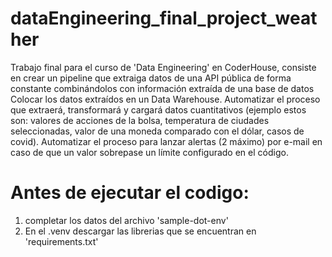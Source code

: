 # dataEngineering_final_project_weather
Trabajo final para el curso de 'Data Engineering' en CoderHouse, consiste en crear un pipeline que extraiga datos de una API pública de forma constante combinándolos con información extraída de una base de datos
Colocar los datos extraídos en un Data Warehouse. 
Automatizar el proceso que extraerá, transformará y cargará datos cuantitativos (ejemplo estos son: valores de acciones de la bolsa, temperatura de ciudades seleccionadas, valor de una moneda comparado con el dólar, casos de covid). 
Automatizar el proceso para lanzar alertas (2 máximo) por e-mail en caso de que un valor sobrepase un límite configurado en el código.

# Antes de ejecutar el codigo:
  1. completar los datos del archivo 'sample-dot-env'
  2. En el .venv descargar las librerias que se encuentran en 'requirements.txt'
